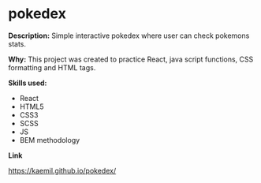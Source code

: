 # pokedex

**Description:**
Simple interactive pokedex where user can check pokemons stats.

**Why:**
This project was created to practice React, java script functions, CSS formatting and HTML tags.

**Skills used:**
- React
- HTML5
- CSS3
- SCSS
- JS
- BEM methodology

**Link**

https://kaemil.github.io/pokedex/
